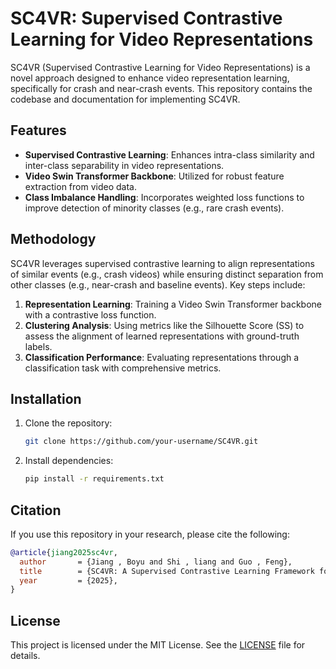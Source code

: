 # SC4VR: Supervised Contrastive Learning for Video Representations

SC4VR (Supervised Contrastive Learning for Video Representations) is a novel approach designed to enhance video representation learning, specifically for crash and near-crash events. This repository contains the codebase and documentation for implementing SC4VR.

## Features

- **Supervised Contrastive Learning**: Enhances intra-class similarity and inter-class separability in video representations.
- **Video Swin Transformer Backbone**: Utilized for robust feature extraction from video data.
- **Class Imbalance Handling**: Incorporates weighted loss functions to improve detection of minority classes (e.g., rare crash events).


## Methodology

SC4VR leverages supervised contrastive learning to align representations of similar events (e.g., crash videos) while ensuring distinct separation from other classes (e.g., near-crash and baseline events). Key steps include:

1. **Representation Learning**: Training a Video Swin Transformer backbone with a contrastive loss function.
2. **Clustering Analysis**: Using metrics like the Silhouette Score (SS) to assess the alignment of learned representations with ground-truth labels.
3. **Classification Performance**: Evaluating representations through a classification task with comprehensive metrics.


## Installation

1. Clone the repository:
   ```bash
   git clone https://github.com/your-username/SC4VR.git
   ```
2. Install dependencies:
   ```bash
   pip install -r requirements.txt
   ```

## Citation

If you use this repository in your research, please cite the following:

```bibtex
@article{jiang2025sc4vr,
  author       = {Jiang , Boyu and Shi , liang and Guo , Feng},
  title        = {SC4VR: A Supervised Contrastive Learning Framework for Vision Representation of Traffic Safety Critical Events},
  year         = {2025},
}
```

## License

This project is licensed under the MIT License. See the [LICENSE](LICENSE) file for details.

